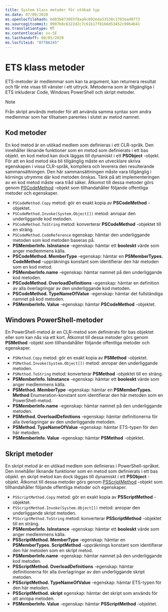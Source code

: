 ```yaml
---
title: System klass metoder för utökad typ
ms.date: 07/09/2020
ms.openlocfilehash: bd03b873893f8aa9cb92eda33538c1703ead9773
ms.sourcegitcommit: 0907b8c6322d2c7c61b17f8168d53452c8964b41
ms.translationtype: MT
ms.contentlocale: sv-SE
ms.lasthandoff: 08/05/2020
ms.locfileid: "87786245"
---
```

# <a name="ets-class-methods"></a>ETS klass metoder

ETS-metoder är medlemmar som kan ta argument, kan returnera resultat och får inte visas till vänster i ett uttryck. Metoderna som är tillgängliga i ETS inkluderar Code, Windows PowerShell och skript metoder.

> [!NOTE]
> Från skript används metoder för att använda samma syntax som andra medlemmar som har tillsatsen parentes i slutet av metod namnet.

## <a name="code-methods"></a>Kod metoder

En kod metod är en utökad medlem som definieras i ett CLR-språk. Den innehåller liknande funktioner som en metod som definierats i ett bas objekt. en kod metod kan dock läggas till dynamiskt i ett **PSObject** -objekt. För att en kod metod ska bli tillgänglig måste en utvecklare skriva egenskapen i vissa CLR-språk, kompilera och leverera den resulterande sammansättningen. Den här sammansättningen måste vara tillgänglig i körnings utrymme där kod metoden önskas. Tänk på att implementeringen av en kod metod måste vara tråd säker. Åtkomst till dessa metoder görs genom [PSCodeMethod](/dotnet/api/system.management.automation.pscodemethod) -objekt som tillhandahåller följande offentliga metoder och egenskaper.

- `PSCodeMethod.Copy` metod: gör en exakt kopia av **PSCodeMethod** -objektet.
- `PSCodeMethod.Invoke(System.Object[])` metod: anropar den underliggande kod metoden.
- `PSCodeMethod.ToString` metod: konverterar **PSCodeMethod** -objektet till en sträng.
- `PSCodeMethod.CodeReference` egenskap: hämtar den underliggande metoden som kod metoden baseras på.
- **PSMemberInfo. IsInstance** -egenskap: hämtar ett **booleskt** värde som anger medlemmens källa.
- **PSCodeMethod. MemberType** -egenskap: hämtar en **PSMemberTypes. CodeMethod** -uppräknings konstant som identifierar den här metoden som en kod metod.
- **PSMemberInfo.name** -egenskap: hämtar namnet på den underliggande kod metoden.
- **PSCodeMethod. OverloadDefinitions** -egenskap: hämtar en definition av alla överlagringar av den underliggande kod metoden.
- **PSCodeMethod. TypeNameOfValue** -egenskap: hämtar det fullständiga namnet på kod metoden.
- **PSMemberInfo. Value** -egenskap: hämtar **PSCodeMethod** -objektet.

## <a name="windows-powershell-methods"></a>Windows PowerShell-metoder

En PowerShell-metod är en CLR-metod som definierats för bas objektet eller som kan nås via ett kort. Åtkomst till dessa metoder görs genom **PSMethod** -objekt som tillhandahåller följande offentliga metoder och egenskaper.

- `PSMethod.Copy` metod: gör en exakt kopia av **PSMethod** -objektet.
- `PSMethod.Invoke(System.Object[])` metod: anropar den underliggande metoden.
- `PSMethod.ToString` metod: konverterar **PSMethod** -objektet till en sträng.
- **PSMemberInfo. IsInstance** -egenskap: hämtar ett **booleskt** värde som anger medlemmens källa.
- **PSMethod. MemberType** -egenskap: hämtar en **PSMemberTypes. Method** Enumeration-konstant som identifierar den här metoden som en PowerShell-metod.
- **PSMemberInfo.name** -egenskap: hämtar namnet på den underliggande metoden.
- **PSMethod. OverloadDefinitions** -egenskap: hämtar definitionerna för alla överlagringar av den underliggande metoden.
- **PSMethod. TypeNameOfValue** -egenskap: hämtar ETS-typen för den här metoden.
- **PSMemberInfo. Value** -egenskap: hämtar **PSMethod** -objektet.

## <a name="script-methods"></a>Skript metoder

En skript metod är en utökad medlem som definieras i PowerShell-språket. Den innehåller liknande funktioner som en metod som definierats i ett bas objekt. en skript metod kan dock läggas till dynamiskt i ett **PSObject** -objekt. Åtkomst till dessa metoder görs genom [PSScriptMethod](/dotnet/api/system.management.automation.psscriptmethod) -objekt som tillhandahåller följande offentliga metoder och egenskaper.

- `PSScriptMethod.Copy` metod: gör en exakt kopia av **PSScriptMethod** -objektet.
- `PSScriptMethod.Invoke(System.Object[])` metod: anropar den underliggande skript metoden.
- `PSScriptMethod.ToString` metod: konverterar **PSScriptMethod** -objektet till en sträng.
- **PSMemberInfo. IsInstance** -egenskap: hämtar ett **booleskt** värde som anger medlemmens källa.
- **PSScriptMethod. MemberType** -egenskap: hämtar en **PSMemberTypes. ScriptMethod** -uppräknings konstant som identifierar den här metoden som en skript metod.
- **PSMemberInfo.name** -egenskap: hämtar namnet på den underliggande kod metoden.
- **PSScriptMethod. OverloadDefinitions** -egenskap: hämtar definitionerna för alla överlagringar av den underliggande skript metoden.
- **PSScriptMethod. TypeNameOfValue** -egenskap: hämtar ETS-typen för den här metoden.
- **PSScriptMethod. skript** egenskap: hämtar det skript som används för att anropa metoden.
- **PSMemberInfo. Value** -egenskap: hämtar **PSScriptMethod** -objektet.
